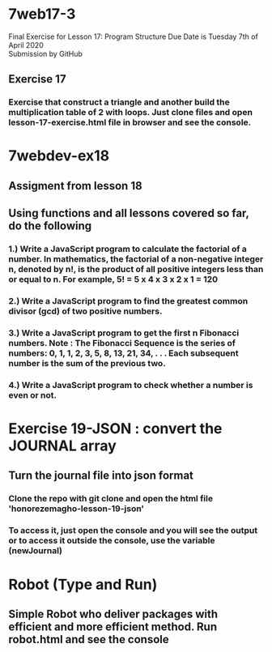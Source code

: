 # 7web17-3
Final Exercise for Lesson 17: Program Structure 
Due Date is Tuesday 7th of April 2020  
Submission by GitHub


## Exercise 17

### Exercise that construct a triangle and another build the multiplication table of 2  with loops. Just clone files and open lesson-17-exercise.html file in browser and see the console.


# 7webdev-ex18

## Assigment from lesson 18

## Using functions and all lessons covered so far, do the following

### 1.) Write a JavaScript program to calculate the factorial of a number. In mathematics, the factorial of a non-negative integer n, denoted by n!, is the product of all positive integers less than or equal to n. For example, 5! = 5 x 4 x 3 x 2 x 1 = 120

### 2.) Write a JavaScript program to find the greatest common divisor (gcd) of two positive numbers.

### 3.) Write a JavaScript program to get the first n Fibonacci numbers. Note : The Fibonacci Sequence is the series of numbers: 0, 1, 1, 2, 3, 5, 8, 13, 21, 34, . . . Each subsequent number is the sum of the previous two.

### 4.) Write a JavaScript program to check whether a number is even or not.



# Exercise 19-JSON : convert the JOURNAL array

## Turn the journal file into json format

### Clone the repo with git clone  and open the html file 'honorezemagho-lesson-19-json'

### To access it, just open the console and you will see the output or to access it outside the console, use the variable (newJournal)

# Robot (Type and Run)

## Simple Robot who deliver packages with efficient and more efficient method. Run robot.html and see the console


